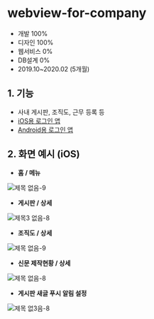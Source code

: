 # webview-for-company

* 개발 100%
* 디자인 100%
* 웹서비스 0%
* DB설계 0%
* 2019.10~2020.02 (5개월)

## 1. 기능

* 사내 게시판, 조직도, 근무 등록 등
* [iOS용 로그인 앱](https://github.com/yeaeun23/ios-login-app)
* [Android용 로그인 앱](https://github.com/yeaeun23/android-login-app)

## 2. 화면 예시 (iOS)

* <b>홈 / 메뉴</b>

![제목 없음-9](https://user-images.githubusercontent.com/14077108/135579367-926995c2-ff07-4366-931f-112f3d9fbbf8.png)

* <b>게시판 / 상세</b>

![제목3 없음-8](https://user-images.githubusercontent.com/14077108/135579193-ff16a44d-60a9-47cf-ba15-123a95902667.png)

* <b>조직도 / 상세</b>

![제목 없음-9](https://user-images.githubusercontent.com/14077108/135578191-b8ae0473-9a27-4fa9-b47d-2bc29c41ba99.png)

* <b>신문 제작현황 / 상세</b>

![제목 없음-8](https://user-images.githubusercontent.com/14077108/135722002-12f3cadc-feb7-4531-b1a7-deff8670fcdb.png)

* <b>게시판 새글 푸시 알림 설정</b>

![제목 없3음-8](https://user-images.githubusercontent.com/14077108/135579285-7a720f8d-8fff-46a4-8425-2de302ac7f7a.png)
